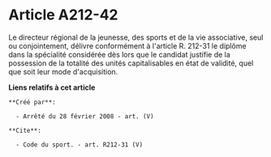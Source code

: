 # Article A212-42

Le directeur régional de la jeunesse, des sports et de la vie associative, seul ou conjointement, délivre conformément à
l'article R. 212-31 le diplôme dans la spécialité considérée dès lors que le candidat justifie de la possession de la
totalité des unités capitalisables en état de validité, quel que soit leur mode d'acquisition.

**Liens relatifs à cet article**

	**Créé par**:

	  - Arrêté du 28 février 2008 - art. (V)

	**Cite**:

	  - Code du sport. - art. R212-31 (V)
